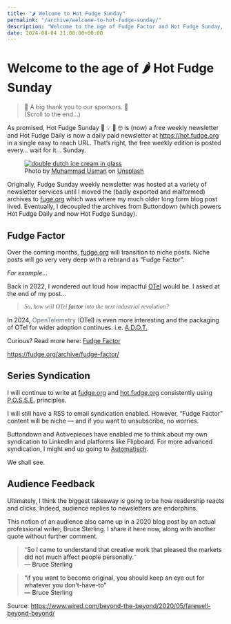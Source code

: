 ```yaml
---
title: "🌶️ Welcome to Hot Fudge Sunday"
permalink: "/archive/welcome-to-hot-fudge-sunday/"
description: "Welcome to the age of Fudge Factor and Hot Fudge Sunday, where deep research and syndication strategies are key."
date: 2024-08-04 21:00:00+00:00
---
```


<h1>Welcome to the age of 🌶️ Hot Fudge Sunday</h1><blockquote class="pullquote"><p>🙏 A big thank you to our sponsors. 🙏<br>(Scroll to the end…)</p></blockquote><p>As promised, Hot Fudge Sunday 🤔 💡 🤯 🤓 is (now) a free weekly newsletter and Hot Fudge Daily is now a daily paid newsletter at <a target="_blank" rel="noopener noreferrer nofollow" href="https://hot.fudge.org">https://hot.fudge.org</a> in a single easy to reach URL. That’s right, the free weekly edition is posted every… wait for it… Sunday.</p><figure><a href="https://unsplash.com/@m_usm04?utm_source=Buttondown&amp;utm_medium=referral" target="_blank" rel="noopener noreferrer"><img src="https://images.unsplash.com/photo-1571089465427-cd3c533e809f?crop=entropy&amp;cs=tinysrgb&amp;fit=max&amp;fm=jpg&amp;ixid=M3w2Mjg2OTV8MHwxfHNlYXJjaHwyN3x8ZnVkZ2V8ZW58MHx8fHwxNzIyNzM3NDY5fDA&amp;ixlib=rb-4.0.3&amp;q=80&amp;w=1080" alt="double dutch ice cream in glass" draggable="false" contenteditable="false"></a><figcaption>Photo by <a target="_blank" rel="noopener noreferrer nofollow" href="https://unsplash.com/@m_usm04?utm_source=Buttondown&amp;utm_medium=referral">Muhammad Usman</a> on <a target="_blank" rel="noopener noreferrer nofollow" href="https://unsplash.com/?utm_source=Buttondown&amp;utm_medium=referral">Unsplash</a></figcaption></figure><p>Originally, Fudge Sunday weekly newsletter was hosted at a variety of newsletter services until I moved the (badly exported and malformed) archives to <a target="_blank" rel="noopener noreferrer nofollow" href="https://fudge.org">fuge.org</a> which was where my much older long form blog post lived. Eventually, I decoupled the archives from Buttondown (which powers Hot Fudge Daily and now Hot Fudge Sunday).</p><h2>Fudge Factor</h2><p>Over the coming months, <a target="_blank" rel="noopener noreferrer nofollow" href="https://fudge.org">fudge.org</a> will transition to niche posts. Niche posts will go very very deep with a rebrand as “Fudge Factor”.</p><p><em>For example…</em></p><p>Back in 2022, I wondered out loud how impactful <a target="_blank" rel="noopener noreferrer nofollow" href="https://fudge.org/archive/please-please-otel-me-now/">OTel</a> would be. I asked at the end of my post… </p><blockquote class="pullquote"><p><em><span style="font-family: Comic\ Sans\ MS, Comic\ Sans">So, how will OTel </span></em><strong><em><span style="font-family: Comic\ Sans\ MS, Comic\ Sans">factor</span></em></strong><em><span style="font-family: Comic\ Sans\ MS, Comic\ Sans"> into the next industrial revolution?</span></em></p></blockquote><p>In 2024, <span style="color: rgb(99, 108, 118)">OpenTelemetry (</span>OTel) is even more interesting and the packaging of OTel for wider adoption continues. i.e. <a target="_blank" rel="noopener noreferrer nofollow" href="https://github.com/orgs/aws-observability/projects/4">A.D.O.T.</a></p><p>Curious? Read more here: <a target="_blank" rel="noopener noreferrer nofollow" href="https://fudge.org/archive/fudge-factor/">Fudge Factor</a></p><p><a target="_blank" rel="noopener noreferrer nofollow" href="https://fudge.org/archive/fudge-factor/">https://fudge.org/archive/fudge-factor/</a></p><p></p><h2>Series Syndication</h2><p>I will continue to write at <a target="_blank" rel="noopener noreferrer nofollow" href="https://fudge.org">fudge.org</a> and <a target="_blank" rel="noopener noreferrer nofollow" href="https://hot.fudge.org">hot.fudge.org</a> consistently using <a target="_blank" rel="noopener noreferrer nofollow" href="https://fudge.org/archive/me-and-my-posse/">P.O.S.S.E.</a> principles.</p><p>I will still have a RSS to email syndication enabled. However, “Fudge Factor” content will be niche — and if you want to unsubscribe, no worries.</p><p>Buttondown and Activepieces have enabled me to think about my own syndication to LinkedIn and platforms like Flipboard. For more advanced syndication, I might end up going to <a target="_blank" rel="noopener noreferrer nofollow" href="https://automatisch.io/">Automatisch</a>. </p><p>We shall see.</p><h2>Audience Feedback</h2><p>Ultimately, I think the biggest takeaway is going to be how readership reacts and clicks. Indeed, audience replies to newsletters are endorphins.</p><p>This notion of an audience also came up in a 2020 blog post by an actual professional writer, Bruce Sterling. I share it here now, along with another quote without further comment.</p><blockquote><p>“<span style="color: rgb(26, 26, 26)">So I came to understand that creative work that pleased the markets did not much affect people personally.</span>“<br><span style="color: rgba(0, 0, 0, 0.9)">— Bruce Sterling</span></p></blockquote><blockquote><p><span style="color: rgba(0, 0, 0, 0.9)">“if you want to become original, you should keep an eye out for whatever you don't-have-to” <br>— Bruce Sterling</span></p></blockquote><p>Source: <a target="_blank" rel="noopener noreferrer nofollow" href="https://www.wired.com/beyond-the-beyond/2020/05/farewell-beyond-beyond/">https://www.wired.com/beyond-the-beyond/2020/05/farewell-beyond-beyond/</a></p><p></p>